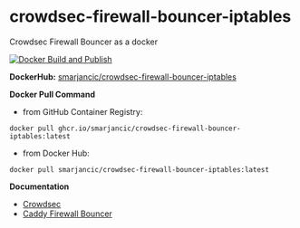 # crowdsec-firewall-bouncer-iptables

Crowdsec Firewall Bouncer as a docker

[![Docker Build and Publish](https://github.com/smarjancic/crowdsec-firewall-bouncer-iptables/actions/workflows/docker-publish.yml/badge.svg)](https://github.com/smarjancic/crowdsec-firewall-bouncer-iptables/actions/workflows/docker-publish.yml)

**DockerHub:** [smarjancic/crowdsec-firewall-bouncer-iptables](https://hub.docker.com/r/smarjancic/crowdsec-firewall-bouncer-iptables)

**Docker Pull Command**

-   from GitHub Container Registry:

```
docker pull ghcr.io/smarjancic/crowdsec-firewall-bouncer-iptables:latest
```

-   from Docker Hub:

```
docker pull smarjancic/crowdsec-firewall-bouncer-iptables:latest
```

**Documentation**

-   [Crowdsec](https://docs.crowdsec.net/)
-   [Caddy Firewall Bouncer](https://docs.crowdsec.net/u/bouncers/firewall/)
